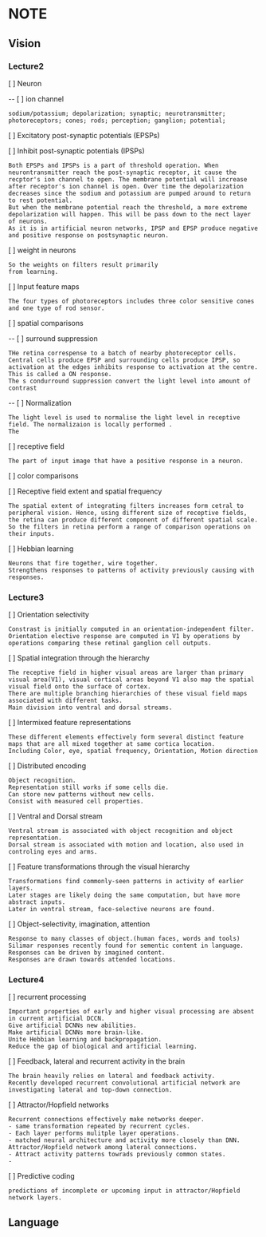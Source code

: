# NOTE

## Vision 

### Lecture2

[ ] Neuron

-- [ ] ion channel

```
sodium/potassium; depolarization; synaptic; neurotransmitter; photoreceptors; cones; rods; perception; ganglion; potential; 
```

[ ] Excitatory post-synaptic potentials (EPSPs)

[ ] Inhibit post-synaptic potentials (IPSPs)

```
Both EPSPs and IPSPs is a part of threshold operation. When neurontransmitter reach the post-synaptic receptor, it cause the recptor's ion channel to open. The membrane potential will increase after receptor's ion channel is open. Over time the depolarization decreases since the sodium and potassium are pumped around to return to rest potential.
But when the membrane potential reach the threshold, a more extreme depolarization will happen. This will be pass down to the nect layer of neurons.
As it is in artificial neuron networks, IPSP and EPSP produce negative and positive response on postsynaptic neuron.
```

[ ] weight in neurons

```
So the weights on filters result primarily 
from learning.
```

[ ] Input feature maps

```
The four types of photoreceptors includes three color sensitive cones and one type of rod sensor.
```



[ ] spatial comparisons

-- [ ] surround suppression

```
THe retina correspense to a batch of nearby photoreceptor cells. Central cells produce EPSP and surrounding cells produce IPSP, so activation at the edges inhibits response to activation at the centre. This is called a ON response.
The s condurround suppression convert the light level into amount of contrast 
```

-- [ ] Normalization

```
The light level is used to normalise the light level in receptive field. The normalizaion is locally performed .
The 
```

[ ] receptive field

```
The part of input image that have a positive response in a neuron.
```

[ ] color comparisons

[ ] Receptive field extent and  spatial frequency

``` 
The spatial extent of integrating filters increases form cetral to peripheral vision. Hence, using different size of receptive fields, the retina can produce different component of different spatial scale. So the filters in retina perform a range of comparison operations on their inputs.
```

[ ] Hebbian learning

```
Neurons that fire together, wire together.
Strengthens responses to patterns of activity previously causing with responses.
```



### Lecture3

[ ] Orientation selectivity

```
Constrast is initially computed in an orientation-independent filter.
Orientation elective response are computed in V1 by operations by operations comparing these retinal ganglion cell outputs.
```

[ ] Spatial integration through the hierarchy

```
The receptive field in higher visual areas are larger than primary visual area(V1), visual cortical areas beyond V1 also map the spatial visual field onto the surface of cortex.
There are multiple branching hierarchies of these visual field maps associated with different tasks.
Main division into ventral and dorsal streams.

```

[ ] Intermixed feature representations

```
These different elements effectively form several distinct feature maps that are all mixed together at same cortica location.
Including Color, eye, spatial frequency, Orientation, Motion direction
```

[ ] Distributed encoding

```
Object recognition.
Representation still works if some cells die.
Can store new patterns without new cells.
Consist with measured cell properties.
```

[ ] Ventral and Dorsal stream

```
Ventral stream is associated with object recognition and object representation.
Dorsal stream is associated with motion and location, also used in controling eyes and arms.
```

[ ] Feature transformations through the visual hierarchy

```
Transformations find commonly-seen patterns in activity of earlier layers.
Later stages are likely doing the same computation, but have more abstract inputs.
Later in ventral stream, face-selective neurons are found.
```

[ ] Object-selectivity, imagination, attention

```
Response to many classes of object.(human faces, words and tools)
Silimar responses recently found for sementic content in language.
Responses can be driven by imagined content.
Responses are drawn towards attended locations.
```

### Lecture4

[ ] recurrent processing

```
Important properties of early and higher visual processing are absent in current artificial DCCN.
Give artificial DCNNs new abilities.
Make artificial DCNNs more brain-like.
Unite Hebbian learning and backpropagation.
Reduce the gap of biological and artificial learning.
```

[ ] Feedback, lateral and  recurrent activity in the brain

```
The brain heavily relies on lateral and feedback activity.
Recently developed recurrent convolutional artificial network are investigating lateral and top-down connection.
```

[ ] Attractor/Hopfield networks

```
Recurrent connections effectively make networks deeper.
- same transformation repeated by recurrent cycles.
- Each layer performs mulitple layer operations.
- matched neural architecture and activity more closely than DNN.
Attractor/Hopfield network among lateral connections.
- Attract activity patterns towrads previously common states.
- 
```

[ ] Predictive coding

```
predictions of incomplete or upcoming input in attractor/Hopfield network layers.

```





## Language

